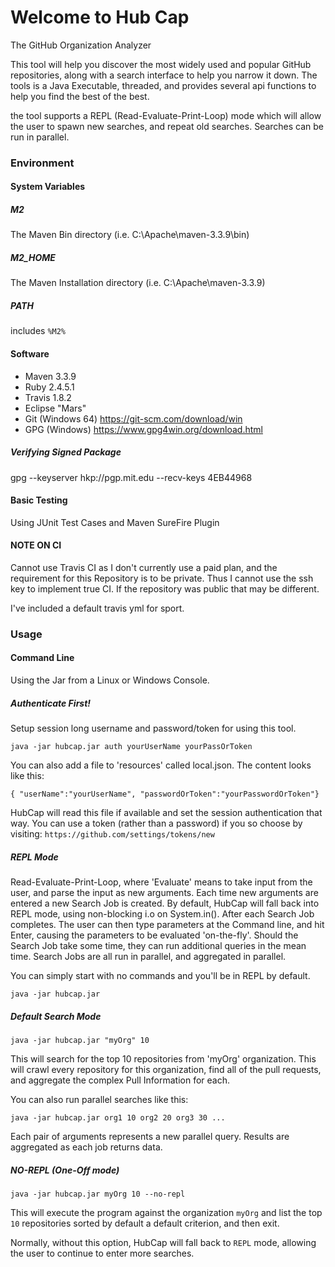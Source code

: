 # Welcome to Hub Cap
The GitHub Organization Analyzer

This tool will help you discover the most widely used and popular GitHub repositories, along with a search interface to help you narrow it down. The tools is a Java Executable, threaded, and provides several api functions to help you find the best of the best. 

the tool supports a REPL (Read-Evaluate-Print-Loop) mode which will allow the user to spawn new searches, and repeat old searches.
Searches can be run in parallel.

### Environment
#### System Variables
##### M2
The Maven Bin directory (i.e. C:\Apache\maven-3.3.9\bin)

##### M2_HOME
The Maven Installation directory (i.e. C:\Apache\maven-3.3.9\)

##### PATH
includes `%M2%`

#### Software
* Maven 3.3.9
* Ruby 2.4.5.1
* Travis 1.8.2
* Eclipse "Mars"
* Git (Windows 64) https://git-scm.com/download/win
* GPG (Windows) https://www.gpg4win.org/download.html

##### Verifying Signed Package
gpg --keyserver hkp://pgp.mit.edu --recv-keys 4EB44968

#### Basic Testing
Using JUnit Test Cases and Maven SureFire Plugin

#### NOTE ON CI
Cannot use Travis CI as I don't currently use a paid plan, and the requirement for this Repository is to be private. Thus I cannot use the ssh key to implement true CI. If the repository was public that may be different.

I've included a default travis yml for sport. 


### Usage

#### Command Line
Using the Jar from a Linux or Windows Console.

##### Authenticate First!
Setup session long username and password/token for using this tool.

`java -jar hubcap.jar auth yourUserName yourPassOrToken`

You can also add a file to 'resources' called local.json. The content looks like this:

`{ "userName":"yourUserName", "passwordOrToken":"yourPasswordOrToken"}`

HubCap will read this file if available and set the session authentication that way.
You can use a token (rather than a password) if you so choose by visiting: `https://github.com/settings/tokens/new`


##### REPL Mode

Read-Evaluate-Print-Loop, where 'Evaluate' means to take input from the user, and parse the input as new arguments. Each time new arguments are entered a new Search Job is created.
By default, HubCap will fall back into REPL mode, using non-blocking i.o on System.in(). After each Search Job completes. The user can then type parameters at the Command line, and hit Enter, causing the parameters to be evaluated 'on-the-fly'. Should the Search Job take some time, they can run additional queries in the mean time. Search Jobs are all run in parallel, and aggregated in parallel.

You can simply start with no commands and you'll be in REPL by default.


`java -jar hubcap.jar`


##### Default Search Mode

`java -jar hubcap.jar "myOrg" 10`

This will search for the top 10 repositories from 'myOrg' organization. This will crawl every repository for this organization, find all of the pull requests,
and aggregate the complex Pull Information for each.

You can also run parallel searches like this:

`java -jar hubcap.jar org1 10 org2 20 org3 30 ...`

Each pair of arguments represents a new parallel query. Results are aggregated as each job returns data.


##### NO-REPL (One-Off mode)

`java -jar hubcap.jar myOrg 10 --no-repl`

This will execute the program against the organization `myOrg` and list the top `10` repositories sorted by default a default criterion, and then exit.

Normally, without this option, HubCap will fall back to `REPL` mode, allowing the user to continue to enter more searches.

